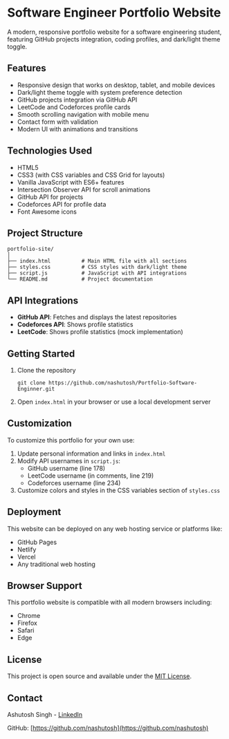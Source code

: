 # Software Engineer Portfolio Website

A modern, responsive portfolio website for a software engineering student, featuring GitHub projects integration, coding profiles, and dark/light theme toggle.

## Features

- Responsive design that works on desktop, tablet, and mobile devices
- Dark/light theme toggle with system preference detection
- GitHub projects integration via GitHub API
- LeetCode and Codeforces profile cards
- Smooth scrolling navigation with mobile menu
- Contact form with validation
- Modern UI with animations and transitions

## Technologies Used

- HTML5
- CSS3 (with CSS variables and CSS Grid for layouts)
- Vanilla JavaScript with ES6+ features
- Intersection Observer API for scroll animations
- GitHub API for projects
- Codeforces API for profile data
- Font Awesome icons

## Project Structure

```
portfolio-site/
│
├── index.html          # Main HTML file with all sections
├── styles.css          # CSS styles with dark/light theme
├── script.js           # JavaScript with API integrations
└── README.md           # Project documentation
```

## API Integrations

- **GitHub API**: Fetches and displays the latest repositories
- **Codeforces API**: Shows profile statistics
- **LeetCode**: Shows profile statistics (mock implementation)

## Getting Started

1. Clone the repository
   ```
   git clone https://github.com/nashutosh/Portfolio-Software-Enginner.git
   ```

2. Open `index.html` in your browser or use a local development server

## Customization

To customize this portfolio for your own use:

1. Update personal information and links in `index.html`
2. Modify API usernames in `script.js`:
   - GitHub username (line 178)
   - LeetCode username (in comments, line 219)
   - Codeforces username (line 234)
3. Customize colors and styles in the CSS variables section of `styles.css`

## Deployment

This website can be deployed on any web hosting service or platforms like:

- GitHub Pages
- Netlify
- Vercel
- Any traditional web hosting

## Browser Support

This portfolio website is compatible with all modern browsers including:

- Chrome
- Firefox
- Safari
- Edge

## License

This project is open source and available under the [MIT License](LICENSE).

## Contact

Ashutosh Singh - [LinkedIn](https://www.linkedin.com/in/ashutosh-singh-7945812b2/)

GitHub: [https://github.com/nashutosh](https://github.com/nashutosh) 